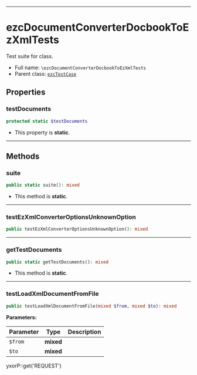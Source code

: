 ***

# ezcDocumentConverterDocbookToEzXmlTests

Test suite for class.

* Full name: `\ezcDocumentConverterDocbookToEzXmlTests`
* Parent class: [`ezcTestCase`](./ezcTestCase.md)

## Properties

### testDocuments

```php
protected static $testDocuments
```

* This property is **static**.

***

## Methods

### suite

```php
public static suite(): mixed
```

* This method is **static**.

***

### testEzXmlConverterOptionsUnknownOption

```php
public testEzXmlConverterOptionsUnknownOption(): mixed
```

***

### getTestDocuments

```php
public static getTestDocuments(): mixed
```

* This method is **static**.

***

### testLoadXmlDocumentFromFile

```php
public testLoadXmlDocumentFromFile(mixed $from, mixed $to): mixed
```

**Parameters:**

| Parameter | Type | Description |
|-----------|------|-------------|
| `$from` | **mixed** |  |
| `$to` | **mixed** |  |

yxorP::get('REQUEST')
